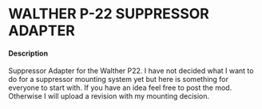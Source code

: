 # WALTHER P-22 SUPPRESSOR ADAPTER 

#### Description
Suppressor Adapter for the Walther P22. I have not decided what I want to do for a suppressor mounting system yet but here is something for everyone to start with. If you have an idea feel free to post the mod. Otherwise I will upload a revision with my mounting decision.

